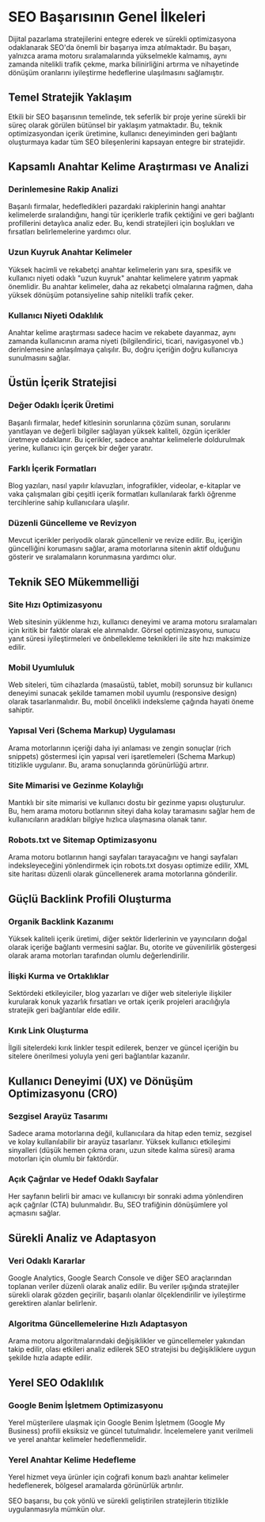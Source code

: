 # SEO Başarısının Genel İlkeleri

Dijital pazarlama stratejilerini entegre ederek ve sürekli optimizasyona odaklanarak SEO'da önemli bir başarıya imza atılmaktadır. Bu başarı, yalnızca arama motoru sıralamalarında yükselmekle kalmamış, aynı zamanda nitelikli trafik çekme, marka bilinirliğini artırma ve nihayetinde dönüşüm oranlarını iyileştirme hedeflerine ulaşılmasını sağlamıştır.

## Temel Stratejik Yaklaşım

Etkili bir SEO başarısının temelinde, tek seferlik bir proje yerine sürekli bir süreç olarak görülen bütünsel bir yaklaşım yatmaktadır. Bu, teknik optimizasyondan içerik üretimine, kullanıcı deneyiminden geri bağlantı oluşturmaya kadar tüm SEO bileşenlerini kapsayan entegre bir stratejidir.

## Kapsamlı Anahtar Kelime Araştırması ve Analizi

### Derinlemesine Rakip Analizi

Başarılı firmalar, hedefledikleri pazardaki rakiplerinin hangi anahtar kelimelerde sıralandığını, hangi tür içeriklerle trafik çektiğini ve geri bağlantı profillerini detaylıca analiz eder. Bu, kendi stratejileri için boşlukları ve fırsatları belirlemelerine yardımcı olur.

### Uzun Kuyruk Anahtar Kelimeler

Yüksek hacimli ve rekabetçi anahtar kelimelerin yanı sıra, spesifik ve kullanıcı niyeti odaklı "uzun kuyruk" anahtar kelimelere yatırım yapmak önemlidir. Bu anahtar kelimeler, daha az rekabetçi olmalarına rağmen, daha yüksek dönüşüm potansiyeline sahip nitelikli trafik çeker.

### Kullanıcı Niyeti Odaklılık

Anahtar kelime araştırması sadece hacim ve rekabete dayanmaz, aynı zamanda kullanıcının arama niyeti (bilgilendirici, ticari, navigasyonel vb.) derinlemesine anlaşılmaya çalışılır. Bu, doğru içeriğin doğru kullanıcıya sunulmasını sağlar.

## Üstün İçerik Stratejisi

### Değer Odaklı İçerik Üretimi

Başarılı firmalar, hedef kitlesinin sorunlarına çözüm sunan, sorularını yanıtlayan ve değerli bilgiler sağlayan yüksek kaliteli, özgün içerikler üretmeye odaklanır. Bu içerikler, sadece anahtar kelimelerle doldurulmak yerine, kullanıcı için gerçek bir değer yaratır.

### Farklı İçerik Formatları

Blog yazıları, nasıl yapılır kılavuzları, infografikler, videolar, e-kitaplar ve vaka çalışmaları gibi çeşitli içerik formatları kullanılarak farklı öğrenme tercihlerine sahip kullanıcılara ulaşılır.

### Düzenli Güncelleme ve Revizyon

Mevcut içerikler periyodik olarak güncellenir ve revize edilir. Bu, içeriğin güncelliğini korumasını sağlar, arama motorlarına sitenin aktif olduğunu gösterir ve sıralamaların korunmasına yardımcı olur.

## Teknik SEO Mükemmelliği

### Site Hızı Optimizasyonu

Web sitesinin yüklenme hızı, kullanıcı deneyimi ve arama motoru sıralamaları için kritik bir faktör olarak ele alınmalıdır. Görsel optimizasyonu, sunucu yanıt süresi iyileştirmeleri ve önbellekleme teknikleri ile site hızı maksimize edilir.

### Mobil Uyumluluk

Web siteleri, tüm cihazlarda (masaüstü, tablet, mobil) sorunsuz bir kullanıcı deneyimi sunacak şekilde tamamen mobil uyumlu (responsive design) olarak tasarlanmalıdır. Bu, mobil öncelikli indeksleme çağında hayati öneme sahiptir.

### Yapısal Veri (Schema Markup) Uygulaması

Arama motorlarının içeriği daha iyi anlaması ve zengin sonuçlar (rich snippets) göstermesi için yapısal veri işaretlemeleri (Schema Markup) titizlikle uygulanır. Bu, arama sonuçlarında görünürlüğü artırır.

### Site Mimarisi ve Gezinme Kolaylığı

Mantıklı bir site mimarisi ve kullanıcı dostu bir gezinme yapısı oluşturulur. Bu, hem arama motoru botlarının siteyi daha kolay taramasını sağlar hem de kullanıcıların aradıkları bilgiye hızlıca ulaşmasına olanak tanır.

### Robots.txt ve Sitemap Optimizasyonu

Arama motoru botlarının hangi sayfaları tarayacağını ve hangi sayfaları indeksleyeceğini yönlendirmek için robots.txt dosyası optimize edilir, XML site haritası düzenli olarak güncellenerek arama motorlarına gönderilir.

## Güçlü Backlink Profili Oluşturma

### Organik Backlink Kazanımı

Yüksek kaliteli içerik üretimi, diğer sektör liderlerinin ve yayıncıların doğal olarak içeriğe bağlantı vermesini sağlar. Bu, otorite ve güvenilirlik göstergesi olarak arama motorları tarafından olumlu değerlendirilir.

### İlişki Kurma ve Ortaklıklar

Sektördeki etkileyiciler, blog yazarları ve diğer web siteleriyle ilişkiler kurularak konuk yazarlık fırsatları ve ortak içerik projeleri aracılığıyla stratejik geri bağlantılar elde edilir.

### Kırık Link Oluşturma

İlgili sitelerdeki kırık linkler tespit edilerek, benzer ve güncel içeriğin bu sitelere önerilmesi yoluyla yeni geri bağlantılar kazanılır.

## Kullanıcı Deneyimi (UX) ve Dönüşüm Optimizasyonu (CRO)

### Sezgisel Arayüz Tasarımı

Sadece arama motorlarına değil, kullanıcılara da hitap eden temiz, sezgisel ve kolay kullanılabilir bir arayüz tasarlanır. Yüksek kullanıcı etkileşimi sinyalleri (düşük hemen çıkma oranı, uzun sitede kalma süresi) arama motorları için olumlu bir faktördür.

### Açık Çağrılar ve Hedef Odaklı Sayfalar

Her sayfanın belirli bir amacı ve kullanıcıyı bir sonraki adıma yönlendiren açık çağrılar (CTA) bulunmalıdır. Bu, SEO trafiğinin dönüşümlere yol açmasını sağlar.

## Sürekli Analiz ve Adaptasyon

### Veri Odaklı Kararlar

Google Analytics, Google Search Console ve diğer SEO araçlarından toplanan veriler düzenli olarak analiz edilir. Bu veriler ışığında stratejiler sürekli olarak gözden geçirilir, başarılı olanlar ölçeklendirilir ve iyileştirme gerektiren alanlar belirlenir.

### Algoritma Güncellemelerine Hızlı Adaptasyon

Arama motoru algoritmalarındaki değişiklikler ve güncellemeler yakından takip edilir, olası etkileri analiz edilerek SEO stratejisi bu değişikliklere uygun şekilde hızla adapte edilir.

## Yerel SEO Odaklılık

### Google Benim İşletmem Optimizasyonu

Yerel müşterilere ulaşmak için Google Benim İşletmem (Google My Business) profili eksiksiz ve güncel tutulmalıdır. İncelemelere yanıt verilmeli ve yerel anahtar kelimeler hedeflenmelidir.

### Yerel Anahtar Kelime Hedefleme

Yerel hizmet veya ürünler için coğrafi konum bazlı anahtar kelimeler hedeflenerek, bölgesel aramalarda görünürlük artırılır.

SEO başarısı, bu çok yönlü ve sürekli geliştirilen stratejilerin titizlikle uygulanmasıyla mümkün olur.